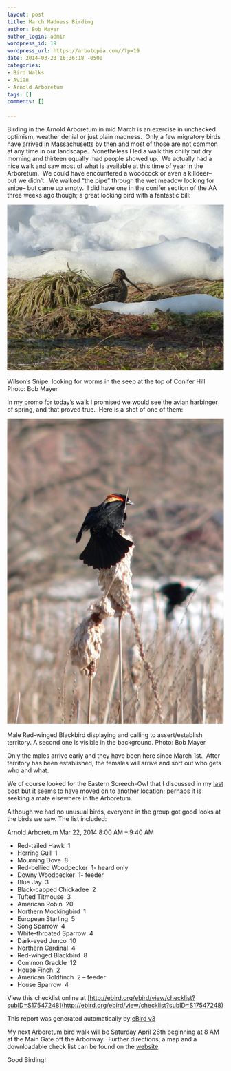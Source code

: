 ```yaml
---
layout: post
title: March Madness Birding
author: Bob Mayer
author_login: admin
wordpress_id: 19
wordpress_url: https://arbotopia.com//?p=19
date: 2014-03-23 16:36:18 -0500
categories:
- Bird Walks
- Avian
- Arnold Arboretum
tags: []
comments: []

---
```


Birding in the Arnold Arboretum in mid March is an exercise in unchecked optimism, weather denial or just plain madness.  Only a few migratory birds have arrived in Massachusetts by then and most of those are not common at any time in our landscape.  Nonetheless I led a walk this chilly but dry morning and thirteen equally mad people showed up.  We actually had a nice walk and saw most of what is available at this time of year in the Arboretum.  We could have encountered a woodcock or even a killdeer–  but we didn’t.  We walked “the pipe” through the wet meadow looking for snipe– but came up empty.  I did have one in the conifer section of the AA three weeks ago though; a great looking bird with a fantastic bill:

![](/images/P1070966.jpg)

Wilson’s Snipe  looking for worms in the seep at the top of Conifer Hill
Photo: Bob Mayer

In my promo for today’s walk I promised we would see the avian harbinger of spring, and that proved true.  Here is a shot of one of them:

![](/images/2018/11/P1130421-728x1024.jpg)

Male Red-winged Blackbird displaying and calling to assert/establish territory. A second one is visible in the background.
Photo: Bob Mayer

Only the males arrive early and they have been here since March 1st.  After territory has been established, the females will arrive and sort out who gets who and what.

We of course looked for the Eastern Screech-Owl that I discussed in my [last post](/2014/02/27/arboretum-owls-update-2014.html) but it seems to have moved on to another location; perhaps it is seeking a mate elsewhere in the Arboretum.

Although we had no unusual birds, everyone in the group got good looks at the birds we saw. The list included:

Arnold Arboretum
Mar 22, 2014 8:00 AM – 9:40 AM

- Red-tailed Hawk  1
- Herring Gull  1
- Mourning Dove  8
- Red-bellied Woodpecker  1- heard only
- Downy Woodpecker  1- feeder
- Blue Jay  3
- Black-capped Chickadee  2
- Tufted Titmouse  3
- American Robin  20
- Northern Mockingbird  1
- European Starling  5
- Song Sparrow  4
- White-throated Sparrow  4
- Dark-eyed Junco  10
- Northern Cardinal  4
- Red-winged Blackbird  8
- Common Grackle  12
- House Finch  2
- American Goldfinch  2 – feeder
- House Sparrow  4

View this checklist online at [http://ebird.org/ebird/view/checklist?subID=S17547248](http://ebird.org/ebird/view/checklist?subID=S17547248)

This report was generated automatically by [eBird v3](http://ebird.org)

My next Arboretum bird walk will be Saturday April 26th beginning at 8 AM at the Main Gate off the Arborway.  Further directions, a map and a downloadable check list can be found on the [website](http//arboretum.harvard.edu/visit/wildlife/).

Good Birding!
